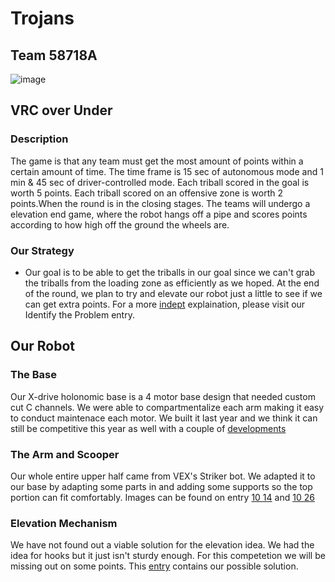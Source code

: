 # Trojans
## Team 58718A

![image](https://github.com/vfmac-robotics/Over_Under_TeamA/assets/145074938/120bc390-d36b-43eb-83f4-f6f7da0a30d1)

## VRC over Under
### Description
The game is that any team must get the most amount of points within a certain amount of time. The time frame is 15 sec of autonomous mode and 1 min & 45 sec of driver-controlled mode. Each triball scored in the goal is worth 5 points. Each triball scored on an offensive zone is worth 2 points.When the round is in the closing stages. The teams will undergo a elevation end game, where the robot hangs off a pipe and scores points according to how high off the ground the wheels are.

### Our Strategy
* Our goal is to be able to get the triballs in our goal since we can't grab the triballs from the loading zone as efficiently as we hoped. At the end of the round, we plan to try and elevate our robot just a little to see if we can get extra points. For a more [indept](EngineeringNotebook/identifying-the-problem-231104_0301.md) explaination, please visit our Identify the Problem entry.

## Our Robot

### The Base
Our X-drive holonomic base is a 4 motor base design that needed custom cut C channels. We were able to compartmentalize each arm making it easy to conduct maintenace each motor. We built it last year and we think it can still be competitive this year as well with a couple of [developments](EngineeringNotebook/baseDesign.md.md)


### The Arm and Scooper 
Our whole entire upper half came from VEX's Striker bot. We adapted it to our base by adapting some parts in and adding some supports so the top portion can fit comfortably. Images can be found on entry [10 14](EngineeringNotebook/10_14_notebook_entry.md) and [10 26](EngineeringNotebook/10_26_notebook_entry.md)

### Elevation Mechanism
We have not found out a viable solution for the elevation idea. We had the idea for hooks but it just isn't sturdy enough. For this competetion we will be missing out on some points. This [entry](EngineeringNotebook/10_26_notebook_entry.md) contains our possible solution.
